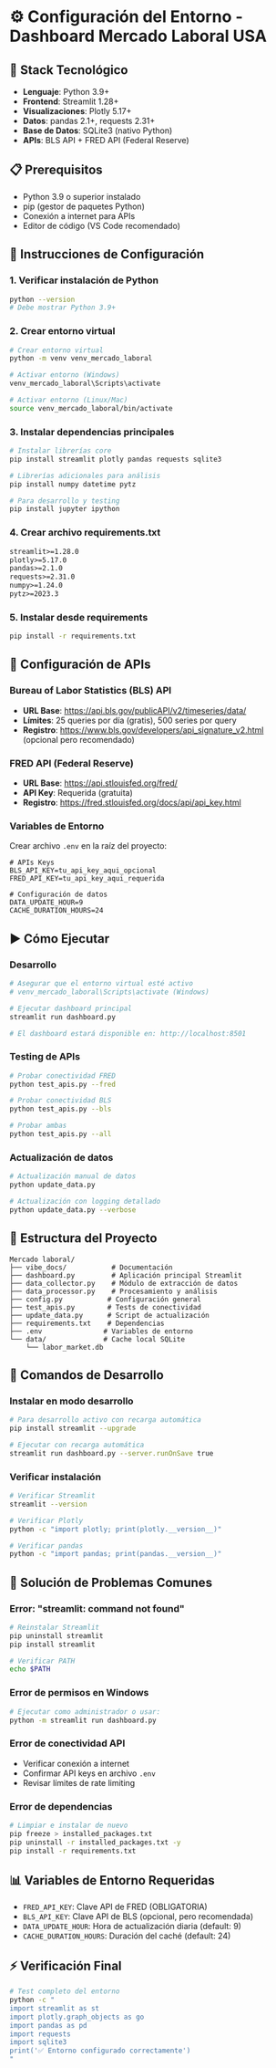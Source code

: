 # ⚙️ Configuración del Entorno - Dashboard Mercado Laboral USA

## 🎯 Stack Tecnológico
- **Lenguaje**: Python 3.9+
- **Frontend**: Streamlit 1.28+
- **Visualizaciones**: Plotly 5.17+
- **Datos**: pandas 2.1+, requests 2.31+
- **Base de Datos**: SQLite3 (nativo Python)
- **APIs**: BLS API + FRED API (Federal Reserve)

## 📋 Prerequisitos
- Python 3.9 o superior instalado
- pip (gestor de paquetes Python)
- Conexión a internet para APIs
- Editor de código (VS Code recomendado)

## 🚀 Instrucciones de Configuración

### 1. Verificar instalación de Python
```bash
python --version
# Debe mostrar Python 3.9+ 
```

### 2. Crear entorno virtual
```bash
# Crear entorno virtual
python -m venv venv_mercado_laboral

# Activar entorno (Windows)
venv_mercado_laboral\Scripts\activate

# Activar entorno (Linux/Mac)
source venv_mercado_laboral/bin/activate
```

### 3. Instalar dependencias principales
```bash
# Instalar librerías core
pip install streamlit plotly pandas requests sqlite3

# Librerías adicionales para análisis
pip install numpy datetime pytz

# Para desarrollo y testing
pip install jupyter ipython
```

### 4. Crear archivo requirements.txt
```txt
streamlit>=1.28.0
plotly>=5.17.0
pandas>=2.1.0
requests>=2.31.0
numpy>=1.24.0
pytz>=2023.3
```

### 5. Instalar desde requirements
```bash
pip install -r requirements.txt
```

## 🔑 Configuración de APIs

### Bureau of Labor Statistics (BLS) API
- **URL Base**: https://api.bls.gov/publicAPI/v2/timeseries/data/
- **Límites**: 25 queries por día (gratis), 500 series por query
- **Registro**: https://www.bls.gov/developers/api_signature_v2.html (opcional pero recomendado)

### FRED API (Federal Reserve)
- **URL Base**: https://api.stlouisfed.org/fred/
- **API Key**: Requerida (gratuita)
- **Registro**: https://fred.stlouisfed.org/docs/api/api_key.html

### Variables de Entorno
Crear archivo `.env` en la raíz del proyecto:
```env
# APIs Keys
BLS_API_KEY=tu_api_key_aqui_opcional
FRED_API_KEY=tu_api_key_aqui_requerida

# Configuración de datos
DATA_UPDATE_HOUR=9
CACHE_DURATION_HOURS=24
```

## ▶️ Cómo Ejecutar

### Desarrollo
```bash
# Asegurar que el entorno virtual esté activo
# venv_mercado_laboral\Scripts\activate (Windows)

# Ejecutar dashboard principal
streamlit run dashboard.py

# El dashboard estará disponible en: http://localhost:8501
```

### Testing de APIs
```bash
# Probar conectividad FRED
python test_apis.py --fred

# Probar conectividad BLS
python test_apis.py --bls

# Probar ambas
python test_apis.py --all
```

### Actualización de datos
```bash
# Actualización manual de datos
python update_data.py

# Actualización con logging detallado
python update_data.py --verbose
```

## 📁 Estructura del Proyecto
```
Mercado laboral/
├── vibe_docs/           # Documentación
├── dashboard.py         # Aplicación principal Streamlit
├── data_collector.py    # Módulo de extracción de datos
├── data_processor.py    # Procesamiento y análisis
├── config.py           # Configuración general
├── test_apis.py        # Tests de conectividad
├── update_data.py      # Script de actualización
├── requirements.txt    # Dependencias
├── .env               # Variables de entorno
└── data/              # Cache local SQLite
    └── labor_market.db
```

## 🔧 Comandos de Desarrollo

### Instalar en modo desarrollo
```bash
# Para desarrollo activo con recarga automática
pip install streamlit --upgrade

# Ejecutar con recarga automática
streamlit run dashboard.py --server.runOnSave true
```

### Verificar instalación
```bash
# Verificar Streamlit
streamlit --version

# Verificar Plotly
python -c "import plotly; print(plotly.__version__)"

# Verificar pandas
python -c "import pandas; print(pandas.__version__)"
```

## 🚨 Solución de Problemas Comunes

### Error: "streamlit: command not found"
```bash
# Reinstalar Streamlit
pip uninstall streamlit
pip install streamlit

# Verificar PATH
echo $PATH
```

### Error de permisos en Windows
```bash
# Ejecutar como administrador o usar:
python -m streamlit run dashboard.py
```

### Error de conectividad API
- Verificar conexión a internet
- Confirmar API keys en archivo `.env`
- Revisar límites de rate limiting

### Error de dependencias
```bash
# Limpiar e instalar de nuevo
pip freeze > installed_packages.txt
pip uninstall -r installed_packages.txt -y
pip install -r requirements.txt
```

## 📊 Variables de Entorno Requeridas
- `FRED_API_KEY`: Clave API de FRED (OBLIGATORIA)
- `BLS_API_KEY`: Clave API de BLS (opcional, pero recomendada)
- `DATA_UPDATE_HOUR`: Hora de actualización diaria (default: 9)
- `CACHE_DURATION_HOURS`: Duración del caché (default: 24)

## ⚡ Verificación Final
```bash
# Test completo del entorno
python -c "
import streamlit as st
import plotly.graph_objects as go
import pandas as pd
import requests
import sqlite3
print('✅ Entorno configurado correctamente')
"
```